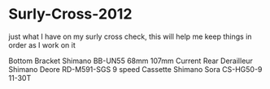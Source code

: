 # Surly-Cross-2012
just what I have on my surly cross check, this will help me keep things in order as I work on it

Bottom Bracket Shimano BB-UN55  68mm 107mm
Current Rear Derailleur Shimano Deore RD-M591-SGS 9 speed
Cassette Shimano Sora CS-HG50-9 11-30T
